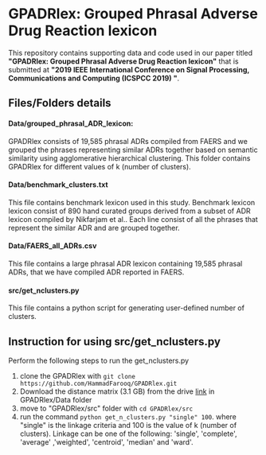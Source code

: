 # GPADRlex: Grouped Phrasal Adverse Drug Reaction lexicon

This repository contains supporting data and code used in our paper titled **"GPADRlex: Grouped Phrasal Adverse Drug Reaction lexicon"** that is submitted at **"2019 IEEE International Conference on Signal Processing, Communications and Computing (ICSPCC 2019) "**.

## Files/Folders details

#### Data/grouped_phrasal_ADR_lexicon:

GPADRlex consists of 19,585 phrasal ADRs compiled from FAERS and we grouped the phrases representing similar ADRs together based on semantic similarity using agglomerative hierarchical clustering. This folder contains GPADRlex for different values of k (number of clusters).

#### Data/benchmark_clusters.txt
This file contains benchmark lexicon used in this study. Benchmark lexicon lexicon consist of 890 hand curated groups derived from a subset of ADR lexicon compiled by
Nikfarjam et al.. Each line consist of all the phrases that represent the similar ADR and are grouped together.

#### Data/FAERS_all_ADRs.csv
This file contains a large phrasal ADR lexicon containing 19,585 phrasal ADRs, that we have compiled ADR reported in FAERS.

#### src/get_nclusters.py
This file contains a python script for generating user-defined number of clusters.

## Instruction for using src/get_nclusters.py

Perform the following steps to run the get_nclusters.py
1) clone the GPADRlex with ```git clone https://github.com/HammadFarooq/GPADRlex.git```
2) Download the distance matrix (3.1 GB) from the drive [link](https://drive.google.com/open?id=14EPdGqJe32nGT9Eq14NBDdHBFNMCrYsz) in GPADRlex/Data folder
3) move to "GPADRlex/src" folder with ```cd GPADRlex/src```
4) run the command ```python get_n_clusters.py "single" 100```. where "single" is the linkage criteria and 100 is the value of k (number of clusters).   Linkage can be one of the following: 'single', 'complete', 'average' ,'weighted', 'centroid', 'median' and 'ward'. 

